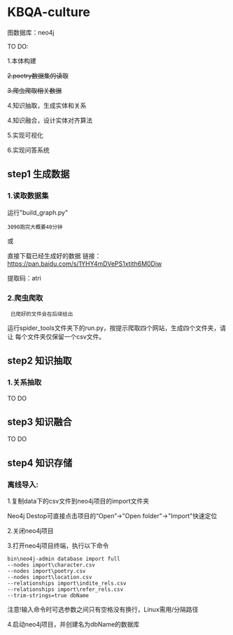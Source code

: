 # KBQA-culture
图数据库：neo4j

TO DO:

1.本体构建

~~2.poetry数据集的读取~~

~~3.爬虫爬取相关数据~~

4.知识抽取，生成实体和关系

4.知识融合，设计实体对齐算法

5.实现可视化

6.实现问答系统


## step1 生成数据
### 1.读取数据集
运行"build_graph.py"

```3090跑完大概要40分钟```

或

直接下载已经生成好的数据
链接：https://pan.baidu.com/s/1YHY4mDVePS1xtith6M0Diw 

提取码：atri

### 2.爬虫爬取

``` 已爬好的文件会在后续给出```

运行spider_tools文件夹下的run.py，按提示爬取四个网站，生成四个文件夹，请让
每个文件夹仅保留一个csv文件。

## step2 知识抽取
### 1.关系抽取
TO DO

## step3 知识融合
TO DO
## step4 知识存储

### 离线导入:
1.复制data下的csv文件到neo4j项目的import文件夹

  Neo4j Destop可直接点击项目的“Open”->"Open folder"->"Import"快速定位
  
2.关闭neo4j项目

3.打开neo4j项目终端，执行以下命令
```angular2html
bin\neo4j-admin database import full 
--nodes import\character.csv 
--nodes import\poetry.csv 
--nodes import\location.csv 
--relationships import\indite_rels.csv 
--relationships import\refer_rels.csv
--trim-strings=true dbName
```

注意!输入命令时可选参数之间只有空格没有换行，Linux需用/分隔路径

4.启动neo4j项目，并创建名为dbName的数据库